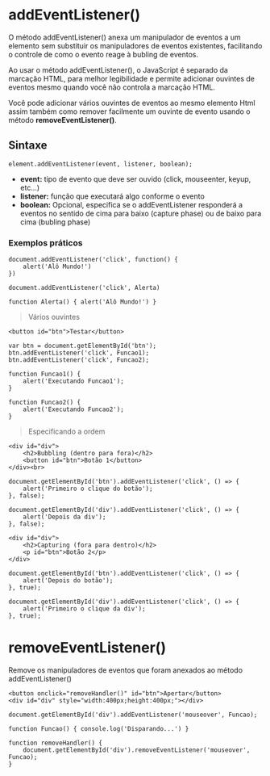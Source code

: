 # addEventListener()

O método addEventListener() anexa um manipulador de eventos a um elemento sem substituir os manipuladores de eventos existentes, facilitando o controle de como o evento reage à bubling de eventos.

Ao usar o método addEventListener(), o JavaScript é separado da marcação HTML, para melhor legibilidade e permite adicionar ouvintes de eventos mesmo quando você não controla a marcação HTML.

Você pode adicionar vários ouvintes de eventos ao mesmo elemento Html assim também como remover facilmente um ouvinte de evento usando o método **removeEventListener()**.

## Sintaxe

    element.addEventListener(event, listener, boolean);

- **event:** tipo de evento que deve ser ouvido (click, mouseenter, keyup, etc...)
- **listener:** função que executará algo conforme o evento
- **boolean:** Opcional, especifica se o addEventListener responderá a eventos no sentido de cima para baixo (capture phase) ou de baixo para cima (bubling phase)

### Exemplos práticos

    document.addEventListener('click', function() {
        alert('Alô Mundo!')
    })

    document.addEventListener('click', Alerta)

    function Alerta() { alert('Alô Mundo!') }

> Vários ouvintes

    <button id="btn">Testar</button>

    var btn = document.getElementById('btn');
    btn.addEventListener('click', Funcao1);
    btn.addEventListener('click', Funcao2);

    function Funcao1() {
        alert('Executando Funcao1');
    }

    function Funcao2() {
        alert('Executando Funcao2');
    }

> Especificando a ordem

    <div id="div">
        <h2>Bubbling (dentro para fora)</h2>
        <button id="btn">Botão 1</button>
    </div><br>

    document.getElementById('btn').addEventListener('click', () => {
        alert('Primeiro o clique do botão');
    }, false);

    document.getElementById('div').addEventListener('click', () => {
        alert('Depois da div');
    }, false);

    <div id="div">
        <h2>Capturing (fora para dentro)</h2>
        <p id="btn">Botão 2</p>
    </div>

    document.getElementById('btn').addEventListener('click', () => {
        alert('Depois do botão');
    }, true);

    document.getElementById('div').addEventListener('click', () => {
        alert('Primeiro o clique da div');
    }, true);

# removeEventListener()

Remove os manipuladores de eventos que foram anexados ao método addEventListener()

    <button onclick="removeHandler()" id="btn">Apertar</button>
    <div id="div" style="width:400px;height:400px;"></div>

    document.getElementById('div').addEventListener('mouseover', Funcao);

    function Funcao() { console.log('Disparando...') }

    function removeHandler() {
        document.getElementById('div').removeEventListener('mouseover', Funcao);
    }
